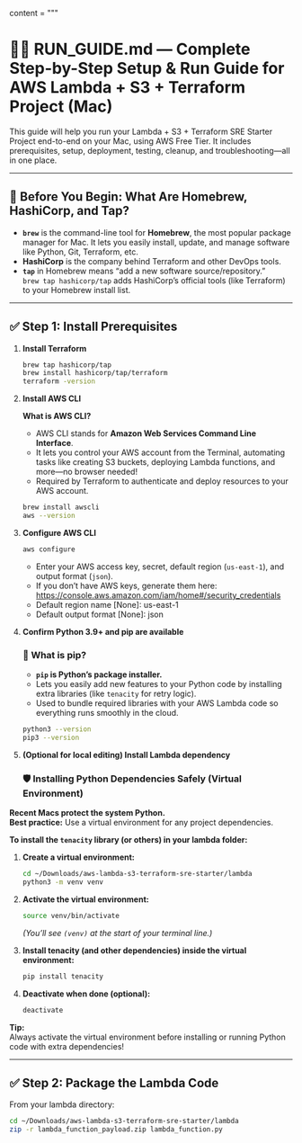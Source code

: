 content = """
# 🏃‍♂️ RUN_GUIDE.md — Complete Step-by-Step Setup & Run Guide for AWS Lambda + S3 + Terraform Project (Mac)

This guide will help you run your Lambda + S3 + Terraform SRE Starter Project end-to-end on your Mac, using AWS Free Tier. It includes prerequisites, setup, deployment, testing, cleanup, and troubleshooting—all in one place.

---

## 🤔 Before You Begin: What Are Homebrew, HashiCorp, and Tap?

- **`brew`** is the command-line tool for **Homebrew**, the most popular package manager for Mac. It lets you easily install, update, and manage software like Python, Git, Terraform, etc.
- **HashiCorp** is the company behind Terraform and other DevOps tools.
- **`tap`** in Homebrew means “add a new software source/repository.”  
  `brew tap hashicorp/tap` adds HashiCorp’s official tools (like Terraform) to your Homebrew install list.

---

## ✅ Step 1: Install Prerequisites

1. **Install Terraform**
    ```bash
    brew tap hashicorp/tap
    brew install hashicorp/tap/terraform
    terraform -version
    ```

2. **Install AWS CLI**

   **What is AWS CLI?**  
   - AWS CLI stands for **Amazon Web Services Command Line Interface**.
   - It lets you control your AWS account from the Terminal, automating tasks like creating S3 buckets, deploying Lambda functions, and more—no browser needed!
   - Required by Terraform to authenticate and deploy resources to your AWS account.
  
    ```bash
    brew install awscli
    aws --version
    ```

3. **Configure AWS CLI**
    ```bash
    aws configure
    ```
    - Enter your AWS access key, secret, default region (`us-east-1`), and output format (`json`).
    - If you don’t have AWS keys, generate them here: https://console.aws.amazon.com/iam/home#/security_credentials
    - Default region name [None]: us-east-1
    - Default output format [None]: json 

4. **Confirm Python 3.9+ and pip are available**

   ### 🤖 What is pip?
   - **`pip` is Python’s package installer.**
   - Lets you easily add new features to your Python code by installing extra libraries (like `tenacity` for retry logic).
   - Used to bundle required libraries with your AWS Lambda code so everything runs smoothly in the cloud.

    ```bash
    python3 --version
    pip3 --version
    ```

5. **(Optional for local editing) Install Lambda dependency**

   ### 🛡️ Installing Python Dependencies Safely (Virtual Environment)

**Recent Macs protect the system Python.  
Best practice:** Use a virtual environment for any project dependencies.

**To install the `tenacity` library (or others) in your lambda folder:**

1. **Create a virtual environment:**
    ```bash
    cd ~/Downloads/aws-lambda-s3-terraform-sre-starter/lambda
    python3 -m venv venv
    ```

2. **Activate the virtual environment:**
    ```bash
    source venv/bin/activate
    ```
    _(You’ll see `(venv)` at the start of your terminal line.)_

3. **Install tenacity (and other dependencies) inside the virtual environment:**
    ```bash
    pip install tenacity
    ```

4. **Deactivate when done (optional):**
    ```bash
    deactivate
    ```

**Tip:**  
Always activate the virtual environment before installing or running Python code with extra dependencies!

---

## ✅ Step 2: Package the Lambda Code

From your lambda directory:
```bash
cd ~/Downloads/aws-lambda-s3-terraform-sre-starter/lambda
zip -r lambda_function_payload.zip lambda_function.py
